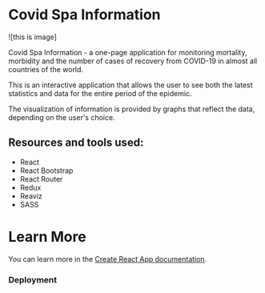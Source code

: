 
# Covid Spa Information
![this is image]

Covid Spa Information - a one-page application for monitoring mortality, morbidity and the number of cases of recovery from COVID-19 in almost all countries of the world.

This is an interactive application that allows the user to see both the latest statistics and data for the entire period of the epidemic.

The visualization of information is provided by graphs that reflect the data, depending on the user's choice.


## Resources and tools used:

- React
- React Bootstrap
- React Router
- Redux
- Reaviz
- SASS










# Learn More

You can learn more in the [Create React App documentation](https://facebook.github.io/create-react-app/docs/getting-started).




### Deployment

